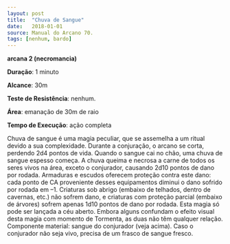 ```yaml
---
layout: post
title:  "Chuva de Sangue"
date:   2018-01-01
source: Manual do Arcano 70.
tags: [nenhum, bardo]
---
```


**arcana 2 (necromancia)**

**Duração**: 1 minuto

**Alcance**: 30m

**Teste de Resistência**: nenhum.

**Área**: emanação de 30m de raio

**Tempo de Execução**: ação completa

Chuva de sangue é uma magia peculiar, que se assemelha a um ritual devido a sua complexidade. Durante a conjuração, o arcano se corta, perdendo 2d4 pontos de vida. Quando o sangue cai no chão, uma chuva de sangue espesso começa. A chuva queima e necrosa a carne de todos os seres vivos na área, exceto o conjurador, causando 2d10 pontos de dano por rodada. Armaduras e escudos oferecem proteção contra este dano: cada ponto de CA proveniente desses equipamentos diminui o dano sofrido por rodada em –1. Criaturas sob abrigo (embaixo de telhados, dentro de cavernas, etc.) não sofrem dano, e criaturas com proteção parcial (embaixo de árvores) sofrem apenas 1d10 pontos de dano por rodada. Esta magia só pode ser lançada a céu aberto.
Embora alguns confundam o efeito visual desta magia com momento de Tormenta, as duas não têm qualquer relação.
Componente material: sangue do conjurador (veja acima). Caso o conjurador não seja vivo, precisa de um frasco de sangue fresco.
